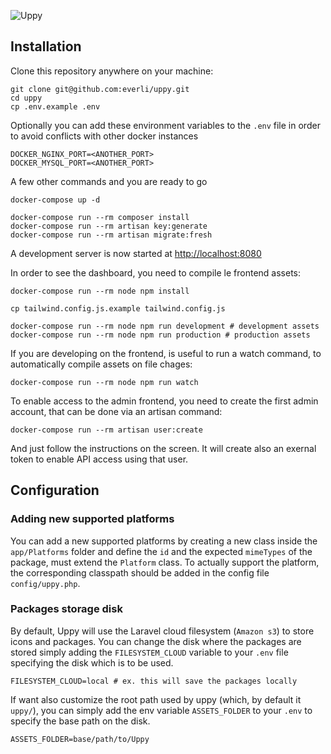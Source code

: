 ![Uppy](https://banners.beyondco.de/Uppy.png?theme=light&packageManager=composer&packageName=create-project+everli%2Fuppy&pattern=architect&style=style_1&description=mobile+apps+distribution+platform&md=1&showWatermark=0&fontSize=125px&images=device-mobile)

## Installation

Clone this repository anywhere on your machine:

```shell script
git clone git@github.com:everli/uppy.git
cd uppy
cp .env.example .env 
```

Optionally you can add these environment variables to the `.env` file in order to avoid conflicts with other docker instances

```dotenv
DOCKER_NGINX_PORT=<ANOTHER_PORT>
DOCKER_MYSQL_PORT=<ANOTHER_PORT>
```

A few other commands and you are ready to go

```shell script
docker-compose up -d

docker-compose run --rm composer install
docker-compose run --rm artisan key:generate
docker-compose run --rm artisan migrate:fresh
```

A development server is now started at [http://localhost:8080](http://localhost:8080)

In order to see the dashboard, you need to compile le frontend assets:
```shell script
docker-compose run --rm node npm install

cp tailwind.config.js.example tailwind.config.js

docker-compose run --rm node npm run development # development assets
docker-compose run --rm node npm run production # production assets
```

If you are developing on the frontend, is useful to run a watch command, to automatically compile assets on file chages:
```shell script
docker-compose run --rm node npm run watch
```

To enable access to the admin frontend, you need to create the first admin account, that can be done via an artisan command:
```shell script
docker-compose run --rm artisan user:create
```
And just follow the instructions on the screen. It will create also an exernal token to enable API access using that user.

## Configuration

### Adding new supported platforms

You can add a new supported platforms by creating a new class inside the `app/Platforms` folder and define the `id` and the expected `mimeTypes` of the package, must extend the `Platform` class.
To actually support the platform, the corresponding classpath should be added in the config file `config/uppy.php`.

### Packages storage disk
By default, Uppy will use the Laravel cloud filesystem (`Amazon s3`) to store icons and packages.
You can change the disk where the packages are stored simply adding the `FILESYSTEM_CLOUD` variable to your `.env` file specifying the disk which is to be used.

```dotenv
FILESYSTEM_CLOUD=local # ex. this will save the packages locally
```

If want also customize the root path used by uppy (which, by default it `uppy/`), you can simply add the env variable `ASSETS_FOLDER` to your `.env` to specify the base path on the disk.

```dotenv
ASSETS_FOLDER=base/path/to/Uppy
```

